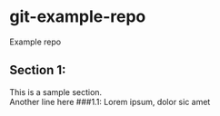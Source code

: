 # git-example-repo
Example repo

## Section 1:
This is a sample section.  
Another line here
###1.1:
Lorem ipsum, dolor sic amet
